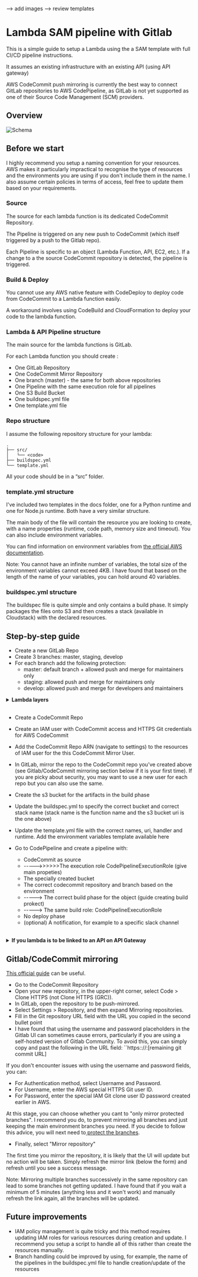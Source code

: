 --> add images
--> review templates

# Lambda SAM pipeline with Gitlab 

This is a simple guide to setup a Lambda using the a SAM template with full CI/CD pipeline instructions.

It assumes an existing infrastructure with an existing API (using API gateway)

AWS CodeCommit push mirroring is currently the best way to connect GitLab repositories to AWS CodePipeline, as GitLab is not yet supported as one of their Source Code Management (SCM) providers.

## Overview

![Schema](./docs/schema.png)

## Before we start

I highly recommend you setup a naming convention for your resources. AWS makes it particularly impractical to recognise the type of resources and the environments you are using if you don't include them in the name.
I also assume certain policies in terms of access, feel free to update them based on your requirements.

### Source
The source for each lambda function is its dedicated CodeCommit Repository.

The Pipeline is triggered on any new push to CodeCommit (which itself triggered by a push to the Gitlab repo).

Each Pipeline is specific to an object (Lambda Function, API, EC2, etc.). If a change to a the source CodeCommit repository is detected, the pipeline is triggered.

### Build & Deploy
You cannot use any AWS native feature with CodeDeploy to deploy code from CodeCommit to a Lambda function easily.

A workaround involves using CodeBuild and CloudFormation to deploy your code to the lambda function.

### Lambda & API Pipeline structure
The main source for the lambda functions is GitLab. 

For each Lambda function you should create : 

- One GitLab Repository
- One CodeCommit Mirror Repository
- One branch (master) - the same for both above repositories
- One Pipeline with the same execution role for all pipelines
- One S3 Build Bucket
- One buildspec.yml file
- One template.yml file

### Repo structure

I assume the following repository structure for your lambda:

```
.
├── src/
│   └── <code>
├── buildspec.yml
└── template.yml
```

All your code should be in a “src” folder.

### template.yml structure

I've included two templates in the docs folder, one for a Python runtime and one for Node.js runtime. Both have a very similar structure. 

The main body of the file will contain the resource you are looking to create, with a name properties (runtime, code path, memory size and timeout). You can also include environment variables. 

You can find information on environment variables from [the official AWS documentation](https://docs.aws.amazon.com/lambda/latest/dg/configuration-envvars.html).

Note: You cannot have an infinite number of variables, the total size of the environment variables cannot exceed 4KB. I have found that based on the length of the name of your variables, you can hold around 40 variables. 

### buildspec.yml structure

The buildspec file is quite simple and only contains a build phase. It simply packages the files onto S3 and then creates a stack (available in Cloudstack) with the declared resources.


## Step-by-step guide

- Create a new GitLab Repo
- Create 3 branches: master, staging, develop
- For each branch add the following protection:
  - master: default branch + allowed push and merge for maintainers only
  - staging: allowed push and merge for maintainers only
  - develop:  allowed push and merge for developers and maintainers

<details>
<summary> <b>Lambda layers</b> </summary>
If you lambda uses layers (i.e. python libraries), you’ll have to create them manually and add their ARN like in the template above. Follow this guide for creating layers: https://www.kipi.bi/post/creating-an-aws-lambda-layer  ( pip3 install -r requirements.txt -t  ./). MAKE SURE TO ZIP THE PYTHON FOLDER WITH ITS CONTENTS, NOT JUST THE CONTENTS AS INDICATED IN THE GUIDE. YES, THEY’RE IDIOTS… For layers above 50MB, upload it to avumilambdalayers bucket and upload it from s3. BEWARE: The total size of the 5 maximum layers is 250MB. 
</details>

<br/>

- Create a CodeCommit Repo
- Create an IAM user with CodeCommit access and HTTPS Git credentials for AWS CodeCommit
- Add the CodeCommit Repo ARN (navigate to settings) to the resources of IAM user for the this CodeCommit Mirror User.

- In GitLab, mirror the repo to the CodeCommit repo you’ve created above (see Gitlab/CodeCommit mirroring section below if it is your first time). If you are picky about security, you may want to use a new user for each repo but you can also use the same.

- Create the s3 bucket for the artifacts in the build phase
- Update the buildspec.yml to specify the correct bucket and correct stack name (stack name is the function name and the s3 bucket uri is the one above)
- Update the template.yml file with the correct names, uri, handler and runtime. Add the environment variables template available here

- Go to CodePipeline and create a pipeline with:
  - CodeCommit as source
  - ----->>>>>>The execution role CodePipelineExecutionRole (give main propeties)
  - The specially created bucket
  - The correct codecommit repository and branch based on the environment
  - -----> The correct build phase for the object (guide creating build prokect)
  - -----> The same build role: CodePipelineExecutionRole
  - No deploy phase
  - (optional) A notification, for example to a specific slack channel

</br>
<details>
<summary> <b>If you lambda is to be linked to an API on API Gateway</b> </summary>

- add the ARN of the lambda function to be called in the appropriate IAM role responsible for the invocation of the function by API Gateway 
- update the api.yml for each branch by adding the new path and lambda proxy link

Refer to the API SAM Template repo for further information.

</details>


## Gitlab/CodeCommit mirroring

[This official guide](https://docs.gitlab.com/ee/user/project/repository/mirror/push.html#set-up-a-push-mirror-from-gitlab-to-aws-codecommit) can be useful.

- Go to the CodeCommit Repository
- Open your new repository, in the upper-right corner, select Code > Clone HTTPS (not Clone HTTPS (GRC)).
- In GitLab, open the repository to be push-mirrored.
- Select Settings > Repository, and then expand Mirroring repositories.
- Fill in the Git repository URL field with the URL you copied in the second bullet point
- I have found that using the username and password placeholders in the Gitlab UI can sometimes cause errors, particularly if you are using a self-hosted version of Gitlab Community. To avoid this, you can simply copy and past the following in the URL field: ``https:://<username>:<password>[remaining git commit URL]

If you don't encounter issues with using the username and password fields, you can:
- For Authentication method, select Username and Password.
- For Username, enter the AWS special HTTPS Git user ID.
- For Password, enter the special IAM Git clone user ID password created earlier in AWS.

At this stage, you can choose whether you cant to "only mirror protected branches". I recommend you do, to prevent mirroring all branches and just keeping the main environment branches you need. If you decide to follow this advice, you will next need to[ protect the branches](https://docs.gitlab.com/ee/user/project/protected_branches.html).

- Finally, select "Mirror repository"

The first time you mirror the repository, it is likely that the UI will update but no action will be taken. Simply refresh the mirror link (below the form) and refresh until you see a success message.


Note: Mirroring multiple branches successively in the same repository can lead to some branches not getting updated. I have found that if you wait a minimum of 5 minutes (anything less and it won't work) and manually refresh the link again, all the branches will be updated.

## Future improvements

- IAM policy management is quite tricky and this method requires updating IAM roles for various resources during creation and update. I recommend you setup a script to handle all of this rather than create the resources manually. 
- Branch handling could be improved by using, for example, the name of the pipelines in the buildspec.yml file to handle creation/update of the resources